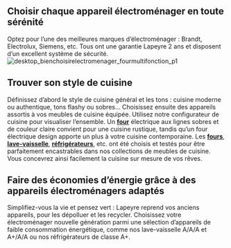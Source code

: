 ## Choisir chaque appareil électroménager en toute sérénité
Optez pour l’une des meilleures marques d’électroménager : Brandt, Electrolux, Siemens, etc. Tous ont une garantie Lapeyre 2 ans et disposent d’un excellent système de sécurité.
![desktop_bienchoisirelectromenager_fourmultifonction_p1](//statics.lapeyre.fr/img/contrib/2bdd4da30020471b/desktop_bienchoisirelectromenager_fourmultifonction_p1.jpg)
## Trouver son style de cuisine
Définissez d’abord le style de cuisine général et les tons : cuisine moderne ou authentique, tons flashy ou sobres... Choisissez ensuite des appareils assortis à vos meubles de cuisine équipée. Utilisez notre configurateur de cuisine pour visualiser l’ensemble.
Un **[four](/fours-CCN0101)** électrique aux lignes sobres et de couleur claire convient pour une cuisine rustique, tandis qu’un four électrique design apporte un plus à votre cuisine contemporaine.
Les [**fours**](/fours-CCN0101), [**lave-vaisselle**](/lave-vaisselle-CCN0099), **[réfrigérateurs](/refrigerateurs-CCN0098)**, etc. ont été choisis et testés pour être parfaitement encastrables dans nos collections de meubles de cuisine. Vous concevrez ainsi facilement la cuisine sur mesure de vos rêves.
## Faire des économies d’énergie grâce à des appareils électroménagers adaptés
Simplifiez-vous la vie et pensez vert : Lapeyre reprend vos anciens appareils, pour les dépolluer et les recycler. Choisissez votre électroménager nouvelle génération parmi une sélection d’appareils de faible consommation énergétique, comme nos lave-vaisselle A/A/A et A+/A/A ou nos réfrigérateurs de classe A+.